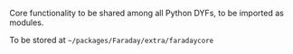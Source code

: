 Core functionality to be shared among all Python DYFs, to be imported as modules.  

To be stored at `~/packages/Faraday/extra/faradaycore`
